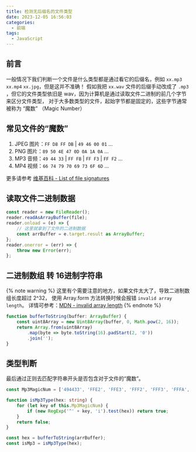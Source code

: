 ```yaml
---
title: 检测无后缀名的文件类型
date: 2023-12-05 16:56:03
categories: 
  - 前端
tags:
  - JavaScript
---
```


## 前言
一般情况下我们判断一个文件是什么类型都是通过看它的后缀名，例如 `xx.mp3` `xx.mp4` `xx.jpg`，但是这并不准确！
假如我把 `xx.wav` 文件的后缀手动改成了 `.mp3` ，但它的文件类型依旧是 wav，因为计算机是通过读取文件二进制的前几个字节来区分文件类型，
对于大多数类型的文件，起始字节都是固定的，这些字节通常被称为 “魔数” （Magic Number）

## 常见文件的“魔数”

1. JPEG 图片：`FF D8 FF DB` | `49 46 00 01` ...
2. PNG 图片：`89 50 4E 47 0D 0A 1A 0A` ...
3. MP3 音频：`49 44 33` | `FF FB` | `FF F3` | `FF F2` ...
4. MP4 视频：`66 74 79 70 69 73 6F 6D` ...

更多请参考 [维基百科 - List of file signatures](https://en.wikipedia.org/wiki/List_of_file_signatures)

## 读取文件二进制数据

```ts
const reader = new FileReader();
reader.readAsArrayBuffer(file);
reader.onload = (e) => {
    // 这里就拿到了文件的二进制数据
    const arrBuffer = e.target.result as ArrayBuffer;
};
reader.onerror = (err) => {
    throw new Error(err);
};
```

## 二进制数组 转 16进制字符串

{% note warning %}
这里有个需要注意的地方，如果文件太大了，导致二进制数组长度超过 2^32，
使用 Array.form 方法转换时候会报错 `invalid array length`。
详情可参考：[MDN - invalid array length](https://developer.mozilla.org/zh-CN/docs/Web/JavaScript/Reference/Errors/Invalid_array_length)
{% endnote %}


```ts
function bufferToString(buffer: ArrayBuffer) {
    const uint8Array = new Uint8Array(buffer, 0, Math.pow(2, 16));
    return Array.from(uint8Array)
        .map(byte => byte.toString(16).padStart(2, '0'))
        .join('');
}
```

## 类型判断

最后通过正则去匹配字符串开头是否包含对于文件的“魔数”。

```ts
const Mp3MagicNum = ['494433', 'FFE2', 'FFE3', 'FFF2', 'FFF3', 'FFFA', 'FFFB'];

function isMp3Type(hex: string) {
    for (let key of this.Mp3MagicNum) {
        if (new RegExp('^' + key, 'i').test(hex)) return true;
    }
    return false;
}

const hex = bufferToString(arrBuffer);
const isMp3 = isMp3Type(hex);
```